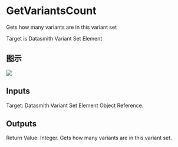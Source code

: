 # GetVariantsCount

Gets how many variants are in this variant set

Target is Datasmith Variant Set Element

## 图示

![]($-20221218-18381440.png)

## Inputs

Target: Datasmith Variant Set Element Object Reference.  

## Outputs

Return Value: Integer. Gets how many variants are in this variant set.

